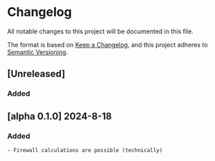 # Changelog

All notable changes to this project will be documented in this file.

The format is based on [Keep a Changelog](https://keepachangelog.com/en/1.1.0/),
and this project adheres to [Semantic Versioning](https://semver.org/spec/v2.0.0.html).

## [Unreleased]
### Added

## [alpha 0.1.0] 2024-8-18
### Added
    - Firewall calculations are possible (technically)

[0.0.1]: https://github.com/shermanhlc/auto-chassis/releases/tag/v0.1.0-alpha
